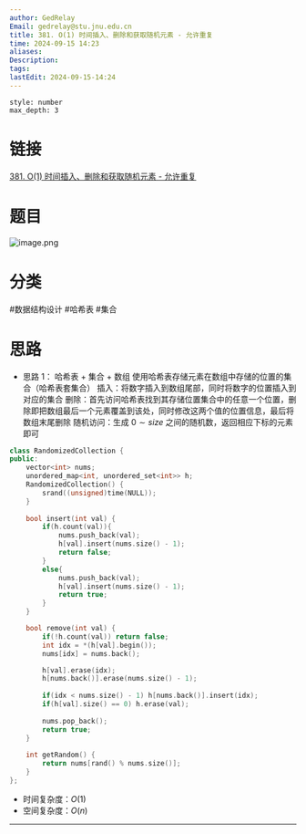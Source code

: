```yaml
---
author: GedRelay
Email: gedrelay@stu.jnu.edu.cn
title: 381. O(1) 时间插入、删除和获取随机元素 - 允许重复
time: 2024-09-15 14:23
aliases: 
Description: 
tags: 
lastEdit: 2024-09-15-14:24
---
```


```toc
style: number
max_depth: 3
```

# 链接
[381. O(1) 时间插入、删除和获取随机元素 - 允许重复](https://leetcode.cn/problems/insert-delete-getrandom-o1-duplicates-allowed/) 

# 题目
![image.png](https://ged-pic-bed.oss-cn-guangzhou.aliyuncs.com/img/202409151423564.png)


# 分类
#数据结构设计 #哈希表 #集合 

# 思路
- 思路 1：
哈希表 + 集合 + 数组
使用哈希表存储元素在数组中存储的位置的集合（哈希表套集合）
插入：将数字插入到数组尾部，同时将数字的位置插入到对应的集合
删除：首先访问哈希表找到其存储位置集合中的任意一个位置，删除即把数组最后一个元素覆盖到该处，同时修改这两个值的位置信息，最后将数组末尾删除
随机访问：生成 $0\sim size$ 之间的随机数，返回相应下标的元素即可



```cpp
class RandomizedCollection {
public:
    vector<int> nums;
    unordered_map<int, unordered_set<int>> h;
    RandomizedCollection() {
        srand((unsigned)time(NULL));
    }
    
    bool insert(int val) {
        if(h.count(val)){
            nums.push_back(val);
            h[val].insert(nums.size() - 1);
            return false;
        }
        else{
            nums.push_back(val);
            h[val].insert(nums.size() - 1);
            return true;
        }
    }

    bool remove(int val) {
        if(!h.count(val)) return false;
        int idx = *(h[val].begin());
        nums[idx] = nums.back();

        h[val].erase(idx);
        h[nums.back()].erase(nums.size() - 1);
        
        if(idx < nums.size() - 1) h[nums.back()].insert(idx);
        if(h[val].size() == 0) h.erase(val);
        
        nums.pop_back();
        return true;
    }
    
    int getRandom() {
        return nums[rand() % nums.size()];
    }
};
```


- 时间复杂度：${O\left( 1 \right)  }$ 
- 空间复杂度：${O\left( n \right)  }$ 


---

